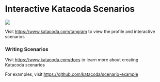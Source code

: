 # Interactive Katacoda Scenarios

[![](http://shields.katacoda.com/katacoda/tangram/count.svg)](https://www.katacoda.com/tangram "Get your profile on Katacoda.com")

Visit https://www.katacoda.com/tangram to view the profile and interactive scenarios

### Writing Scenarios
Visit https://www.katacoda.com/docs to learn more about creating Katacoda scenarios

For examples, visit https://github.com/katacoda/scenario-example
